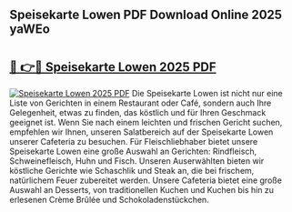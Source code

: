 ## Speisekarte Lowen PDF Download Online 2025 yaWEo

# <h2><a href="http://gcaoeh8.nevu.top/?p=Speisekarte+Lowen">🔗 👉🔴 Speisekarte Lowen 2025 PDF</a></h2>

[![Speisekarte Lowen 2025 PDF](https://i.imgur.com/dBaPXMq.png)](http://gcaoeh8.nevu.top/?p=Speisekarte+Lowen)
Die Speisekarte Lowen ist nicht nur eine Liste von Gerichten in einem Restaurant oder Café, sondern auch Ihre Gelegenheit, etwas zu finden, das köstlich und für Ihren Geschmack geeignet ist. Wenn Sie nach einem leichten und frischen Gericht suchen, empfehlen wir Ihnen, unseren Salatbereich auf der Speisekarte Lowen unserer Cafeteria zu besuchen. Für Fleischliebhaber bietet unsere Speisekarte Lowen eine große Auswahl an Gerichten: Rindfleisch, Schweinefleisch, Huhn und Fisch. Unseren Auserwählten bieten wir köstliche Gerichte wie Schaschlik und Steak an, die bei frischem, natürlichem Feuer zubereitet werden. Unsere Cafeteria bietet eine große Auswahl an Desserts, von traditionellen Kuchen und Kuchen bis hin zu erlesenen Crème Brûlée und Schokoladenstückchen.
